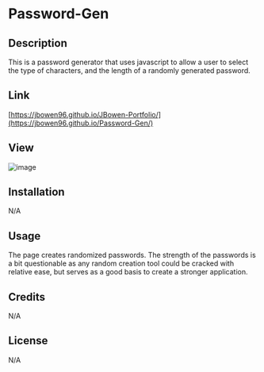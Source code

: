 # Password-Gen

## Description

This is a password generator that uses javascript to allow a user to select the type of characters, and the length of a randomly generated password.

## Link
[https://jbowen96.github.io/JBowen-Portfolio/](https://jbowen96.github.io/Password-Gen/)

## View
![image](https://github.com/JBowen96/Password-Gen/assets/139276635/1f4a949a-e6bb-4918-afc2-c12ae5f6d9f4)




## Installation

N/A

## Usage

The page creates randomized passwords. The strength of the passwords is a bit questionable as any random creation tool could be cracked with relative ease, 
but serves as a good basis to create a stronger application.

## Credits
N/A

## License
N/A

